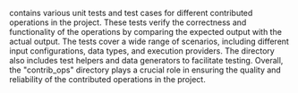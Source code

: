 contains various unit tests and test cases for different contributed operations in the project. These tests verify the correctness and functionality of the operations by comparing the expected output with the actual output. The tests cover a wide range of scenarios, including different input configurations, data types, and execution providers. The directory also includes test helpers and data generators to facilitate testing. Overall, the "contrib_ops" directory plays a crucial role in ensuring the quality and reliability of the contributed operations in the project.